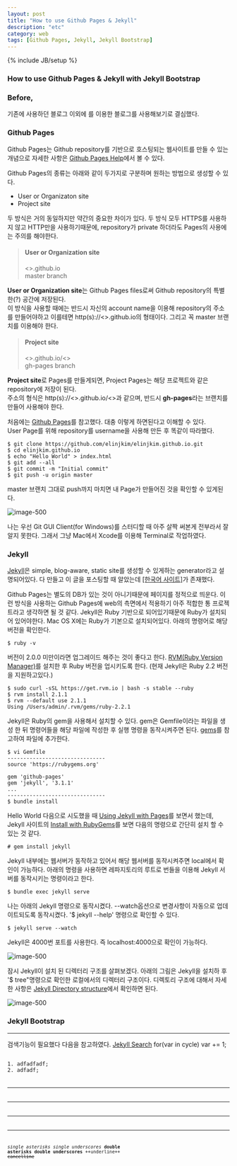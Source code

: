 ```yaml
---
layout: post
title: "How to use Github Pages & Jekyll"
description: "etc"
category: web
tags: [Github Pages, Jekyll, Jekyll Bootstrap]
---
```

{% include JB/setup %}

### How to use Github Pages & Jekyll with Jekyll Bootstrap

### Before,

기존에 사용하던 블로그 이외에 를 이용한 블로그를 사용해보기로 결심했다.  

### Github Pages

Github Pages는 Github repository를 기반으로 호스팅되는 웹사이트를 만들 수 있는 개념으로 자세한 사항은 [Github Pages Help](https://help.github.com/categories/github-pages-basics/)에서 볼 수 있다.

Github Pages의 종류는 아래와 같이 두가지로 구분하며 원하는 방법으로 생성할 수 있다.

+ User or Organizaton site
+ Project site

두 방식은 거의 동일하지만 약간의 중요한 차이가 있다. 
두 방식 모두 HTTPS를 사용하지 않고 HTTP만을 사용하기때문에, repository가 private 하더라도 Pages의 사용에는 주의를 해야한다.

> #### User or Organization site
> <<Username>>.github.io  
> master branch

**User or Organization site**는 Github Pages files로써 Github repository의 특별한(?) 공간에 저장된다.  
이 방식을 사용할 때에는 반드시 자신의 account name을 이용해 repository의 주소를 만들어야하고 이를테면 http(s)://<<Username>>.github.io의 형태이다. 그리고 꼭 master 브랜치를 이용해야 한다. 

> #### Project site
> <<username or orgname>>.github.io/<<projectname>>  
> gh-pages branch


**Project site**로 Pages를 만들게되면, Project Pages는 해당 프로젝트와 같은 repository에 저장이 된다.   
주소의 형식은 http(s)://<<username or orgname>>.github.io/<<projectname>>과 같으며, 반드시 **gh-pages**라는 브랜치를 만들어 사용해야 한다.    
  
처음에는 [Github Pages](https://pages.github.com)를 참고했다. 대충 이렇게 하면된다고 이해할 수 있다.  
User Page를 위해 repository를 username을 사용해 만든 후 똑같이 따라했다.

	$ git clone https://github.com/elinjkim/elinjkim.github.io.git
	$ cd elinjkim.github.io
	$ echo "Hello World" > index.html
	$ git add --all
	$ git commit -m "Initial commit"
	$ git push -u origin master

master 브랜치 그대로 push까지 마치면 내 Page가 만들어진 것을 확인할 수 있게된다.

![image-500](http://cfile3.uf.tistory.com/original/2175773956AF28F620025B)

나는 우선 Git GUI Client(for Windows)를 스터디할 때 아주 살짝 써본게 전부라서 잘 알지 못한다. 그래서 그냥 Mac에서 Xcode를 이용해 Terminal로 작업하였다.  

### Jekyll

[Jekyll](https://jekyllrb.com/)은 simple, blog-aware, static site를 생성할 수 있게하는 generator라고 설명되어있다.
다 만들고 이 글을 포스팅할 때 알았는데 [[한국어 사이트]](http://jekyllrb-ko.github.io/docs/home/)가 존재했다.

Github Pages는 별도의 DB가 있는 것이 아니기때문에 페이지를 정적으로 띄운다. 이런 방식을 사용하는 Github Pages에 web의 측면에서 적용하기 아주 적합한 통 프로젝트라고 생각하면 될 것 같다. 
Jekyll은 Ruby 기반으로 되어있기때문에 Ruby가 설치되어 있어야한다. Mac OS X에는 Ruby가 기본으로 설치되어있다. 아래의 명령어로 해당 버전을 확인한다. 

	$ ruby -v

버전이 2.0.0 미만이라면 업그레이드 해주는 것이 좋다고 한다. [RVM(Ruby Version Manager)](https://rvm.io/)를 설치한 후 Ruby 버전을 업시키도록 한다. (현재 Jekyll은 Ruby 2.2 버전을 지원하고있다.)

	$ sudo curl -sSL https://get.rvm.io | bash -s stable --ruby
	$ rvm install 2.1.1
	$ rvm --default use 2.1.1
	Using /Users/admin/.rvm/gems/ruby-2.2.1

Jekyll은 Ruby의 gem을 사용해서 설치할 수 있다. gem은 Gemfile이라는 파일을 생성 한 뒤 명령어들을 해당 파일에 작성한 후 실행 명령을 동작시켜주면 된다. [gems](https://rubygems.org/search?page=9&query=jekyll&utf8=%E2%9C%93)를 참고하여 파일에 추가한다.

	$ vi Gemfile
	-------------------------------
	source 'https://rubygems.org'
	
	gem 'github-pages'
	gem 'jekyll', '3.1.1'
	...
	-------------------------------
	$ bundle install

Hello World 다음으로 시도했을 때 [Using Jekyll with Pages](https://help.github.com/articles/using-jekyll-with-pages/)를 보면서 했는데, Jekyll 사이트의 [Install with RubyGems](http://jekyllrb.com/docs/installation/)를 보면 다음의 명령으로 간단히 설치 할 수 있는 것 같다.

	# gem install jekyll


Jekyll 내부에는 웹서버가 동작하고 있어서 해당 웹서버를 동작시켜주면 local에서 확인이 가능하다. 
아래의 명령을 사용하면 레파지토리의 루트로 번들을 이용해 Jekyll 서버를 동작시키는 명령이라고 한다.

	$ bundle exec jekyll serve

나는 아래의 Jekyll 명령으로 동작시켰다. --watch옵션으로 변경사항이 자동으로 업데이트되도록 동작시켰다. '$ jekyll --help' 명령으로 확인할 수 있다.

	$ jekyll serve --watch

Jekyll은 4000번 포트를 사용한다. 즉 localhost:4000으로 확인이 가능하다. 

![image-500](http://cfile9.uf.tistory.com/original/2522E74656AF47B72220A7)

잠시 Jekyll이 설치 된 디렉터리 구조를 살펴보겠다. 아래의 그림은 Jekyll을 설치하 후 '$ tree"명령으로 확인한 로컬에서의 디렉터리 구조이다. 디렉토리 구조에 대해서 자세한 사항은 [Jekyll Directory structure](http://jekyllrb.com/docs/structure/)에서 확인하면 된다.

![image-500](http://cfile27.uf.tistory.com/original/2775FC4656AF42BD1B14D3)


### Jekyll Bootstrap


- - -


검색기능이 필요했다 
다음을 참고하였다. [Jekyll Search](http://jekyll.tips/tutorials/search/)
	for(var in cycle)
		var += 1;

<code>
1. adfadfadf;  
2. adfadf;
<code>

* * *

***

*****

- - -



*single asterisks*
_single underscores_
**double asterisks**
__double underscores__
++underline++
~~cancelline~~
